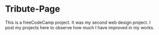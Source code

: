 # Tribute-Page
This is a freeCodeCamp project. It was my second web design project. I post my projects here to observe how much I have improved in my works.
